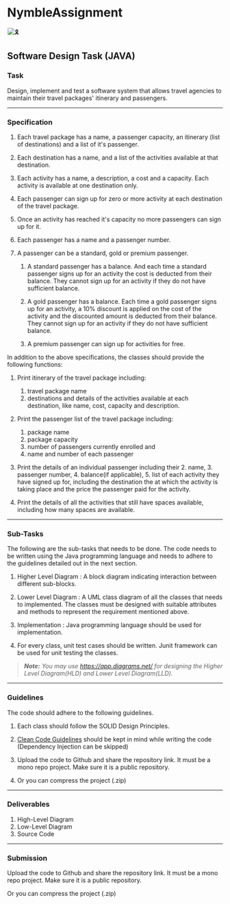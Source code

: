 # NymbleAssignment

![🎗️](data:image/gif;base64,R0lGODlhAQABAIAAAP///wAAACH5BAEAAAAALAAAAAABAAEAAAICRAEAOw==)![🎗️](https://notion-emojis.s3-us-west-2.amazonaws.com/prod/svg-twitter/1f397-fe0f.svg)

## Software Design Task (JAVA)

### Task
Design, implement and test a software system that allows travel agencies to maintain their travel packages' itinerary and passengers.

---

### Specification
1. Each travel package has a name, a passenger capacity, an itinerary (list of destinations) and a list of it's passenger.

1. Each destination has a name, and a list of the activities available at that destination.

1. Each activity has a name, a description, a cost and a capacity. Each activity is available at one destination only.

1. Each passenger can sign up for zero or more activity at each destination of the travel package.

1. Once an activity has reached it's capacity no more passengers can sign up for it.

1. Each passenger has a name and a passenger number.

1. A passenger can be a standard, gold or premium passenger.

   1. A standard passenger has a balance. And each time a standard passenger signs up for an activity the cost is deducted from their balance. They cannot sign up for an activity if they do not have sufficient balance.

   1. A gold passenger has a balance. Each time a gold passenger signs up for an activity, a 10% discount is applied on the cost of the activity and the discounted amount is deducted from their balance. They cannot sign up for an activity if they do not have sufficient balance.

   1. A premium passenger can sign up for activities for free.

In addition to the above specifications, the classes should provide the following functions:

1.  Print itinerary of the travel package including:
    1. travel package name
    1. destinations and details of the activities available at each destination, like name, cost, capacity and description.

1. Print the passenger list of the travel package including:

   1. package name
   2. package capacity
   3. number of passengers currently enrolled and 
   4. name and number of each passenger

1. Print the details of an individual passenger including their
   2. name,
   3. passenger number,
   4. balance(if applicable),
   5. list of each activity they have signed up for, including the destination the at which the activity is taking place and the price the passenger paid for the activity.

1. Print the details of all the activities that still have spaces available, including how many spaces are available.

---
### Sub-Tasks

The following are the sub-tasks that needs to be done. The code needs to be written using the Java programming language and needs to adhere to the guidelines detailed out in the next section.

1. Higher Level Diagram : A block diagram indicating interaction between different sub-blocks.

2. Lower Level Diagram : A UML class diagram of all the classes that needs to implemented. The classes must be designed with suitable attributes and methods to represent the requirement mentioned above.

3. Implementation : Java programming language should be used for implementation.

4. For every class, unit test cases should be written. Junit framework can be used for unit testing the classes.

>
>***Note:** You may use https://app.diagrams.net/ for designing the Higher Level Diagram(HLD) and Lower Level Diagram(LLD).*
---
### Guidelines
The code should adhere to the following guidelines.

1. Each class should follow the SOLID Design Principles.
2. [Clean Code Guidelines](https://gist.github.com/wojteklu/73c6914cc446146b8b533c0988cf8d29) should be kept in mind while writing the code (Dependency Injection can be skipped)

2. Upload the code to Github and share the repository link. It must be a mono repo project. Make sure it is a public repository.

3. Or you can compress the project (.zip)
---
### Deliverables
1. High-Level Diagram
2. Low-Level Diagram
3. Source Code
---
### Submission
Upload the code to Github and share the repository link. It must be a mono repo project. Make sure it is a public repository.

Or you can compress the project (.zip)